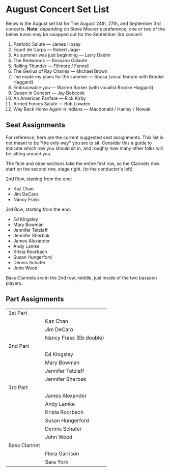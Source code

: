 # August Concert Set List

Below is the August set list for The August 24th, 27th, and September 3rd concerts. **Note:** depending on Steve Meurer's preference, one or two of the
below tunes may be swapped out for the September 3rd concert.

1. Patriotic Salute — James Hosay
2. Esprit de Corps — Robert Jager
3. As summer was just beginning — Larry Daehn
4. The Redwoods — Rossano Galante
5. Rolling Thunder — Fillmore / Fennell
6. The Genius of Ray Charles — Michael Brown
7. I’ve made my plans for the summer — Sousa (vocal feature with Brooke Haggard)
8. Embraceable you — Warren Barker (with vocalist Brooke Haggard)
9. Queen in Concert — Jay Bobcook
10. An American Fanfare — Rick Kirby
11. Armed Forces Salute — Bob Lowden
12. Way Back Home Again in Indiana — Macdonald / Hanley / Nowak

## Seat Assignments

For reference, here are the current suggested seat assignments. This list
is not meant to be "the only way" you are to sit. Consider this a guide
to indicate which row you should sit in, and roughly how many other folks
will be sitting around you.

The flute and oboe sections take the entire first row, so the Clarinets now
start on the second row, stage right. (to the conductor's left)

2nd Row, starting from the end:

- Kaz Chan
- Jim DeCaro
- Nancy Frass

3rd Row, starting from the end:

- Ed Kingsley
- Mary Bowman
- Jennifer Tetzlaff
- Jennifer Sherbak
- James Alexander
- Andy Lamke
- Krista Roorbach
- Susan Hungerford
- Dennis Schafer
- John Wood

Bass Clarinets are in the 2nd row, middle, just inside of the
two bassoon players.

## Part Assignments

|               |                         |
| ------------- | ----------------------- |
| 1st Part      |                         |
|               | Kaz Chan                |
|               | Jim DeCaro              |
|               | Nancy Frass (Eb double) |
| 2nd Part      |                         |
|               | Ed Kingsley             |
|               | Mary Bowman             |
|               | Jennifer Tetzlaff       |
|               | Jennifer Sherbak        |
| 3rd Part      |                         |
|               | James Alexander         |
|               | Andy Lamke              |
|               | Krista Roorbach         |
|               | Susan Hungerford        |
|               | Dennis Schafer          |
|               | John Wood               |
| Bass Clarinet |                         |
|               | Flora Garrison          |
|               | Sara York               |
